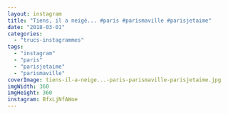 ```yaml
---
layout: instagram
title: "Tiens, il a neigé... #paris #parismaville #parisjetaime"
date: "2018-03-01"
categories: 
  - "trucs-instagrammes"
tags: 
  - "instagram"
  - "paris"
  - "parisjetaime"
  - "parismaville"
coverImage: tiens-il-a-neige...-paris-parismaville-parisjetaime.jpg
imgWidth: 360
imgHeight: 360
instagram: BfxLjNfAWoe
---
```

